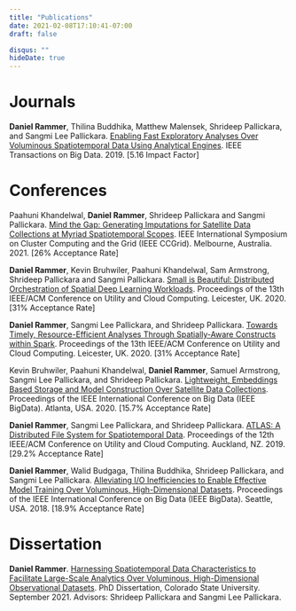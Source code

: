 ```yaml
---
title: "Publications"
date: 2021-02-08T17:10:41-07:00
draft: false

disqus: ""
hideDate: true
---
```


# Journals
**Daniel Rammer**, Thilina Buddhika, Matthew Malensek, Shrideep Pallickara, and Sangmi Lee Pallickara. [Enabling Fast Exploratory Analyses Over Voluminous Spatiotemporal Data Using Analytical Engines](/publications/anamnesis-tbd.pdf). IEEE Transactions on Big Data. 2019. [5.16 Impact Factor]

# Conferences
Paahuni Khandelwal, **Daniel Rammer**, Shrideep Pallickara and Sangmi Pallickara. [Mind the Gap: Generating Imputations for Satellite Data Collections at Myriad Spatiotemporal Scopes](/publications/mind-the-gap-ccgrid.pdf). IEEE International Symposium on Cluster Computing and the Grid (IEEE CCGrid). Melbourne, Australia. 2021. [26% Acceptance Rate]

**Daniel Rammer**, Kevin Bruhwiler, Paahuni Khandelwal, Sam Armstrong, Shrideep Pallickara and Sangmi Pallickara. [Small is Beautiful: Distributed Orchestration of Spatial Deep Learning Workloads](/publications/spatial-deep-learning-v4.pdf). Proceedings of the 13th IEEE/ACM Conference on Utility and Cloud Computing. Leicester, UK. 2020. [31% Acceptance Rate]

**Daniel Rammer**, Sangmi Lee Pallickara, and Shrideep Pallickara. [Towards Timely, Resource-Efficient Analyses Through Spatially-Aware Constructs within Spark](/publications/atlas-spark-v4.pdf). Proceedings of the 13th IEEE/ACM Conference on Utility and Cloud Computing. Leicester, UK. 2020. [31% Acceptance Rate]

Kevin Bruhwiler, Paahuni Khandelwal, **Daniel Rammer**, Samuel Armstrong, Sangmi Lee Pallickara, and Shrideep Pallickara. [Lightweight, Embeddings Based Storage and Model Construction Over Satellite Data Collections](/publications/embeddings-training-bigdata.pdf). Proceedings of the IEEE International Conference on Big Data (IEEE BigData). Atlanta, USA. 2020. [15.7% Acceptance Rate]

**Daniel Rammer**, Sangmi Lee Pallickara, and Shrideep Pallickara. [ATLAS: A Distributed File System for Spatiotemporal Data](/publications/Atlas-v8-Final-UCC.pdf). Proceedings of the 12th IEEE/ACM Conference on Utility and Cloud Computing. Auckland, NZ. 2019. [29.2% Acceptance Rate]

**Daniel Rammer**, Walid Budgaga, Thilina Buddhika, Shrideep Pallickara, and Sangmi Lee Pallickara. [Alleviating I/O Inefficiencies to Enable Effective Model Training Over Voluminous, High-Dimensional Datasets](/publications/Fennel-BigData.pdf). Proceedings of the IEEE International Conference on Big Data (IEEE BigData). Seattle, USA. 2018. [18.9% Acceptance Rate]

# Dissertation
**Daniel Rammer**. [Harnessing Spatiotemporal Data Characteristics to Facilitate Large-Scale Analytics Over Voluminous, High-Dimensional Observational Datasets](/publications/rammer-dissertation-v2.pdf). PhD Dissertation, Colorado State University. September 2021. Advisors: Shrideep Pallickara and Sangmi Lee Pallickara.
